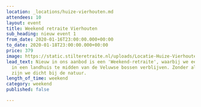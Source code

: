 ```yaml
---
location: _locations/huize-vierhouten.md
attendees: 10
layout: event
title: Weekend retraite Vierhouten
sub_heading: nieuw event 1
from_date: 2020-01-16T23:00:00.000+00:00
to_date: 2020-01-18T23:00:00.000+00:00
price: 379
image: https://static.stilteretraite.nl/uploads/Locatie-Huize-Vierhouten-15.jpg
lead_text: Nieuw in ons aanbod is een 'Weekend-retraite', waarbij we een weekend lang
  in een landhuis te midden van de Veluwse bossen verblijven. Zonder al te veel luxe
  zijn we dicht bij de natuur.
length_of_time: weekend
category: weekend
published: false

---
```

